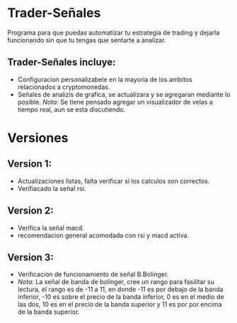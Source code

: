 # Trader-Señales
Programa para que puedas automatizar tu estrategia de trading y dejarla funcionando sin que tu tengas que sentarte a analizar. 
## Trader-Señales incluye:
* Configuracion personalizabele en la mayoria de los ambitos relacionados a cryptomonedas.
* Señales de analizis de grafica, se actualizara y se agregaran mediante lo posible.
  *Nota:* Se tiene pensado agregar un visualizador de velas a tiempo real, aun se esta discutiendo.
# Versiones
## Version 1: 
* Actualizaciones listas, falta verificar si los calculos son correctos.
* Verifiacado la señal rsi.
## Version 2: 
* Verifica la señal macd.
* recomendacion general acomodada con rsi y macd activa.
## Version 3:
* Verificacion de funcionamiento de señal B.Bolinger.
* *Nota:* La señal de banda de bolinger, cree un rango para fasilitar su lectura, el rango es de -11 a 11, en donde -11 es por debajo de la banda inferior, -10 es sobre el precio de la banda inferior, 0 es en el medio de las dos, 10 es en el precio de la banda superior y 11 es por por encima de la banda superior.
  
